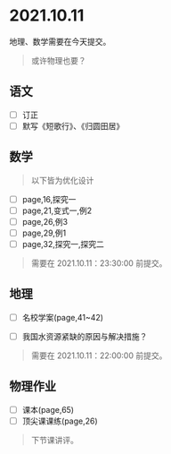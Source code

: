 # 2021.10.11

地理、数学需要在今天提交。
> 或许物理也要？

## 语文

- [ ] 订正
- [ ] 默写《短歌行》、《归圆田居》

## 数学

> 以下皆为优化设计

- [ ] page,16,探究一
- [ ] page,21,变式一,例2
- [ ] page,26,例3
- [ ] page,29,例1
- [ ] page,32,探究一,探究二

> 需要在 2021.10.11：23:30:00 前提交。

## 地理

- [ ] 名校学案(page,41~42)

- [ ] 我国水资源紧缺的原因与解决措施？

> 需要在 2021.10.11：22:00:00 前提交。

## 物理作业

- [ ] 课本(page,65)
- [ ] 顶尖课课练(page,26)

> 下节课讲评。
